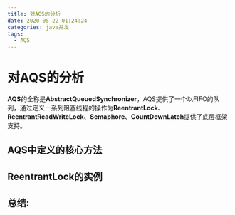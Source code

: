 ```yaml
---
title: 对AQS的分析
date: 2020-05-22 01:24:24
categories: java并发
tags:
  - AQS
---
```


# 对AQS的分析

**AQS**的全称是**AbstractQueuedSynchronizer**，AQS提供了一个以FIFO的队列，通过定义一系列阻塞线程的操作为**ReentrantLock**、**ReentrantReadWriteLock**、**Semaphore**、**CountDownLatch**提供了底层框架支持。

## AQS中定义的核心方法



## ReentrantLock的实例



## 总结:
